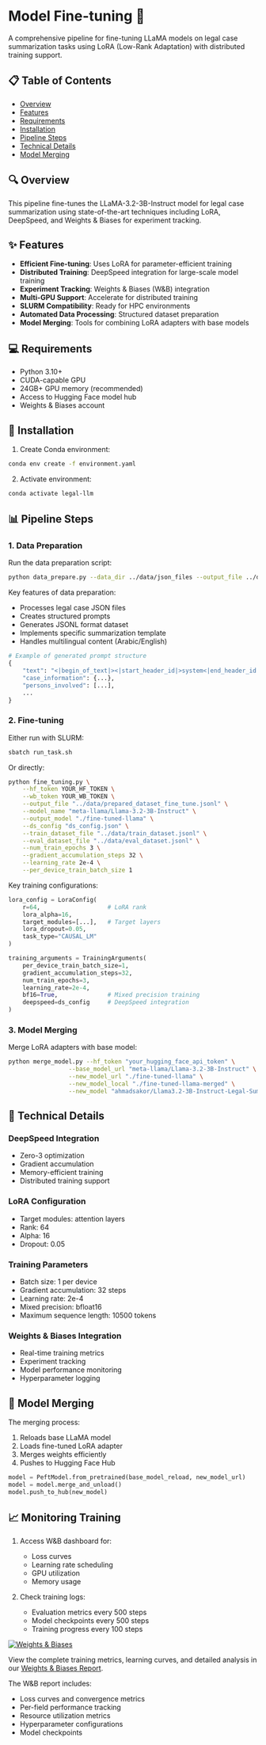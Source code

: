 # Model Fine-tuning 🤖

A comprehensive pipeline for fine-tuning LLaMA models on legal case summarization tasks using LoRA (Low-Rank Adaptation) with distributed training support.

## 📋 Table of Contents
- [Overview](#-overview)
- [Features](#-features)
- [Requirements](#-requirements)
- [Installation](#-installation)
- [Pipeline Steps](#-pipeline-steps)
- [Technical Details](#-technical-details)
- [Model Merging](#-model-merging)

## 🔍 Overview

This pipeline fine-tunes the LLaMA-3.2-3B-Instruct model for legal case summarization using state-of-the-art techniques including LoRA, DeepSpeed, and Weights & Biases for experiment tracking.

## ✨ Features

- **Efficient Fine-tuning**: Uses LoRA for parameter-efficient training
- **Distributed Training**: DeepSpeed integration for large-scale model training
- **Experiment Tracking**: Weights & Biases (W&B) integration
- **Multi-GPU Support**: Accelerate for distributed training
- **SLURM Compatibility**: Ready for HPC environments
- **Automated Data Processing**: Structured dataset preparation
- **Model Merging**: Tools for combining LoRA adapters with base models

## 💻 Requirements

- Python 3.10+
- CUDA-capable GPU
- 24GB+ GPU memory (recommended)
- Access to Hugging Face model hub
- Weights & Biases account

## 🚀 Installation

1. Create Conda environment:
```bash
conda env create -f environment.yaml
```

2. Activate environment:
```bash
conda activate legal-llm
```


## 📊 Pipeline Steps

### 1. Data Preparation

Run the data preparation script:
```bash
python data_prepare.py --data_dir ../data/json_files --output_file ../data/prepared_dataset_fine_tune.jsonl
```

Key features of data preparation:
- Processes legal case JSON files
- Creates structured prompts
- Generates JSONL format dataset
- Implements specific summarization template
- Handles multilingual content (Arabic/English)

```python
# Example of generated prompt structure
{
    "text": "<|begin_of_text|><|start_header_id|>system<|end_header_id|>...",
    "case_information": {...},
    "persons_involved": [...],
    ...
}
```

### 2. Fine-tuning

Either run with SLURM:
```bash
sbatch run_task.sh
```

Or directly:
```bash
python fine_tuning.py \
    --hf_token YOUR_HF_TOKEN \
    --wb_token YOUR_WB_TOKEN \
    --output_file "../data/prepared_dataset_fine_tune.jsonl" \
    --model_name "meta-llama/Llama-3.2-3B-Instruct" \
    --output_model "./fine-tuned-llama" \
    --ds_config "ds_config.json" \
    --train_dataset_file "../data/train_dataset.jsonl" \
    --eval_dataset_file "../data/eval_dataset.jsonl" \
    --num_train_epochs 3 \
    --gradient_accumulation_steps 32 \
    --learning_rate 2e-4 \
    --per_device_train_batch_size 1
```

Key training configurations:
```python
lora_config = LoraConfig(
    r=64,                   # LoRA rank
    lora_alpha=16,         
    target_modules=[...],   # Target layers
    lora_dropout=0.05,
    task_type="CAUSAL_LM"
)

training_arguments = TrainingArguments(
    per_device_train_batch_size=1,
    gradient_accumulation_steps=32,
    num_train_epochs=3,
    learning_rate=2e-4,
    bf16=True,              # Mixed precision training
    deepspeed=ds_config     # DeepSpeed integration
)
```

### 3. Model Merging

Merge LoRA adapters with base model:
```bash
python merge_model.py --hf_token "your_hugging_face_api_token" \
                 --base_model_url "meta-llama/Llama-3.2-3B-Instruct" \
                 --new_model_url "./fine-tuned-llama" \
                 --new_model_local "./fine-tuned-llama-merged" \
                 --new_model "ahmadsakor/Llama3.2-3B-Instruct-Legal-Summarization"
```

## 🔧 Technical Details

### DeepSpeed Integration
- Zero-3 optimization
- Gradient accumulation
- Memory-efficient training
- Distributed training support

### LoRA Configuration
- Target modules: attention layers
- Rank: 64
- Alpha: 16
- Dropout: 0.05

### Training Parameters
- Batch size: 1 per device
- Gradient accumulation: 32 steps
- Learning rate: 2e-4
- Mixed precision: bfloat16
- Maximum sequence length: 10500 tokens

### Weights & Biases Integration
- Real-time training metrics
- Experiment tracking
- Model performance monitoring
- Hyperparameter logging




## 🔄 Model Merging

The merging process:
1. Reloads base LLaMA model
2. Loads fine-tuned LoRA adapter
3. Merges weights efficiently
4. Pushes to Hugging Face Hub

```python
model = PeftModel.from_pretrained(base_model_reload, new_model_url)
model = model.merge_and_unload()
model.push_to_hub(new_model)
```

## 📈 Monitoring Training

1. Access W&B dashboard for:
   - Loss curves
   - Learning rate scheduling
   - GPU utilization
   - Memory usage

2. Check training logs:
   - Evaluation metrics every 500 steps
   - Model checkpoints every 500 steps
   - Training progress every 100 steps



[![Weights & Biases](https://img.shields.io/badge/Weights_&_Biases-Report-yellow.svg)](https://wandb.ai/hawk92-tib-/Fine-tune%20Llama%203.2%20for%20Legal%20Summarization%202/reports/Fine-tuning-Llama3-2-3B-Instruct--Vmlldzo5ODExNDkx)

View the complete training metrics, learning curves, and detailed analysis in our [Weights & Biases Report](https://wandb.ai/hawk92-tib-/Fine-tune%20Llama%203.2%20for%20Legal%20Summarization%202/reports/Fine-tuning-Llama3-2-3B-Instruct--Vmlldzo5ODExNDkx).

The W&B report includes:
- Loss curves and convergence metrics
- Per-field performance tracking
- Resource utilization metrics
- Hyperparameter configurations
- Model checkpoints

